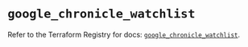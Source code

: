 # `google_chronicle_watchlist`

Refer to the Terraform Registry for docs: [`google_chronicle_watchlist`](https://registry.terraform.io/providers/hashicorp/google-beta/6.39.0/docs/resources/google_chronicle_watchlist).
